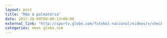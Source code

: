 ```yaml
---
layout: post
title: "Mão à palmatória"
date: 2017-10-09T00:00:13+00:00
external_link: "http://sportv.globo.com/futebol-nacional/videos/v/sheik-lamenta-falta-de-atencao-tatica-da-ponte-preta-manter-o-nivel-de-concentracao/6202319/"
categories: news globo.com
---
```

